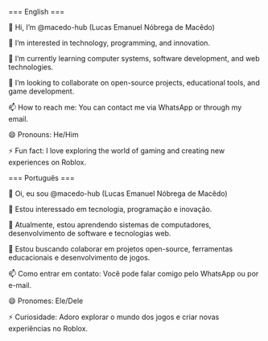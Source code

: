 === English ===

  👋 Hi, I’m @macedo-hub (Lucas Emanuel Nóbrega de Macêdo)

  👀 I’m interested in technology, programming, and innovation.

  🌱 I’m currently learning computer systems, software development, and web technologies.

  💞️ I’m looking to collaborate on open-source projects, educational tools, and game development.

  📫 How to reach me: You can contact me via WhatsApp or through my email.

  😄 Pronouns: He/Him

  ⚡ Fun fact: I love exploring the world of gaming and creating new experiences on Roblox.

=== Português ===

👋 Oi, eu sou @macedo-hub (Lucas Emanuel Nóbrega de Macêdo)

👀 Estou interessado em tecnologia, programação e inovação.

🌱 Atualmente, estou aprendendo sistemas de computadores, desenvolvimento de software e tecnologias web.

💞️ Estou buscando colaborar em projetos open-source, ferramentas educacionais e desenvolvimento de jogos.

📫 Como entrar em contato: Você pode falar comigo pelo WhatsApp ou por e-mail.

😄 Pronomes: Ele/Dele

⚡ Curiosidade: Adoro explorar o mundo dos jogos e criar novas experiências no Roblox.
